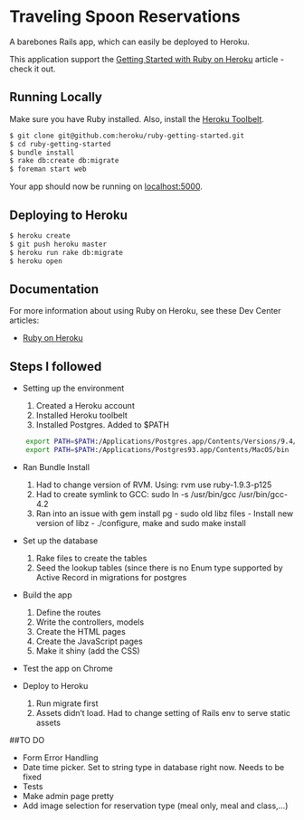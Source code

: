 # Traveling Spoon Reservations 

A barebones Rails app, which can easily be deployed to Heroku.

This application support the [Getting Started with Ruby on Heroku](https://devcenter.heroku.com/articles/getting-started-with-ruby) article - check it out.

## Running Locally

Make sure you have Ruby installed.  Also, install the [Heroku Toolbelt](https://toolbelt.heroku.com/).

```sh
$ git clone git@github.com:heroku/ruby-getting-started.git
$ cd ruby-getting-started
$ bundle install
$ rake db:create db:migrate
$ foreman start web
```

Your app should now be running on [localhost:5000](http://localhost:5000/).

## Deploying to Heroku

```sh
$ heroku create
$ git push heroku master
$ heroku run rake db:migrate
$ heroku open
```

## Documentation

For more information about using Ruby on Heroku, see these Dev Center articles:

- [Ruby on Heroku](https://devcenter.heroku.com/categories/ruby)

## Steps I followed
-  Setting up the environment

    1. Created a Heroku account
    2. Installed Heroku toolbelt
    3. Installed Postgres. 
Added to $PATH
```sh
	export PATH=$PATH:/Applications/Postgres.app/Contents/Versions/9.4/bin
	export PATH=$PATH:/Applications/Postgres93.app/Contents/MacOS/bin
```
- Ran Bundle Install
    1. Had to change version of RVM. Using: rvm use ruby-1.9.3-p125
    2. Had to create symlink to GCC: sudo ln -s /usr/bin/gcc /usr/bin/gcc-4.2
    3. Ran into an issue with gem install pg
		    - sudo old libz files
		    - Install new version of libz
		    - ./configure, make and sudo make install

- Set up the database
    1. Rake files to create the tables
    2. Seed the lookup tables (since there is no Enum type supported by Active Record in migrations for postgres

-  Build the app
    1. Define the routes
    2. Write the controllers, models
    3. Create the HTML pages
    4. Create the JavaScript pages
    5. Make it shiny (add the CSS)

- Test the app on Chrome
 
- Deploy to Heroku
    1. Run migrate first
    2. Assets didn’t load. Had to change setting of Rails env to serve static assets 

##TO DO
- Form Error Handling
- Date time picker. Set to string type in database right now. Needs to be fixed
- Tests
- Make admin page pretty
- Add image selection for reservation type (meal only, meal and class,...)
